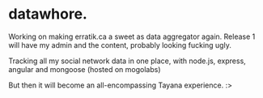 # datawhore.

Working on making erratik.ca a sweet as data aggregator again. Release 1 will have my admin and the content, probably looking fucking ugly.

Tracking all my social network data in one place, with node.js, express, angular and mongoose (hosted on mogolabs)

But then it will become an all-encompassing Tayana experience. :>
